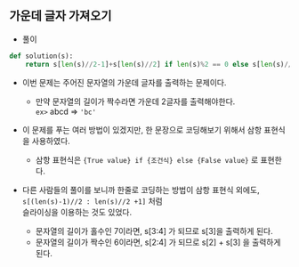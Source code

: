 ## 가운데 글자 가져오기  
- 풀이  

```python   
def solution(s):
    return s[len(s)//2-1]+s[len(s)//2] if len(s)%2 == 0 else s[len(s)//2]
```    
- 이번 문제는 주어진 문자열의 가운데 글자를 출력하는 문제이다.   
  - 만약 문자열의 길이가 짝수라면 가운데 2글자를 출력해야한다.    
  `ex>` abcd => `'bc'`   
- 이 문제를 푸는 여러 방법이 있겠지만, 한 문장으로 코딩해보기 위해서 삼항 표현식을 사용하였다.    
  - 삼항 표현식은 `{True value} if {조건식} else {False value}` 로 표현한다.   

- 다른 사람들의 풀이를 보니까 한줄로 코딩하는 방법이 삼항 표현식 외에도, `s[(len(s)-1)//2 : len(s)//2 +1]` 처럼    
  슬라이싱을 이용하는 것도 있었다.   
  - 문자열의 길이가 홀수인 7이라면, s[3:4] 가 되므로 s[3]을 출력하게 된다.    
  - 문자열의 길이가 짝수인 6이라면, s[2:4] 가 되므로 s[2] + s[3] 을 출력하게 된다.   

